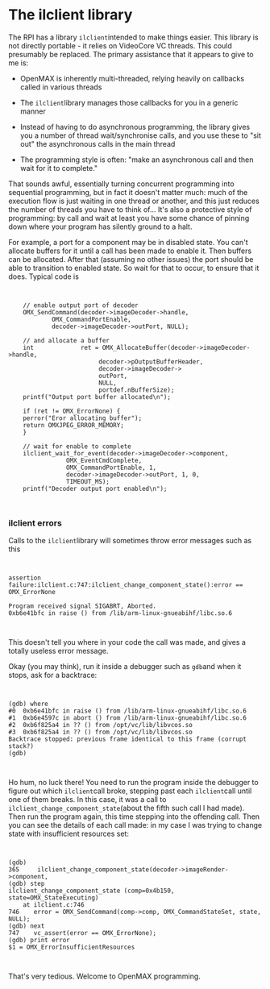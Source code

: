 #  The ilclient library 

The RPI has a library
 `ilclient`intended to make things easier.
      This library is
not
directly portable - it relies on
      VideoCore VC threads.
      This could presumably be replaced. The primary assistance that it appears
      to give to me is:

+  OpenMAX is inherently multi-threaded, relying heavily on callbacks
	  called in various threads


+  The
 `ilclient`library manages those callbacks for you
	  in a generic manner


+  Instead of having to do asynchronous programming, the library gives
	  you a number of thread wait/synchronise calls, and you use
	  these to "sit out" the asynchronous calls in the main thread


+  The programming style is often: "make an asynchronous call and then
	  wait for it to complete."


That sounds awful, essentially turning concurrent programming into sequential
      programming, but in fact it doesn't matter much: much of the
      execution flow is just waiting in one thread or another,
      and this just reduces the number of threads you have to think of...
      It's also a protective style of programming: by call and wait at least
      you have some chance of pinning down where your program has silently
      ground to a halt.

For example, a port for a component
      may be in disabled state. You can't allocate
      buffers for it until a call has been made to enable it.
      Then buffers can be allocated. After that (assuming no other
      issues) the port should be able to transition to 
      enabled state. So wait for that to occur, to ensure that
      it does. Typical code is
```sh_cpp

	
    // enable output port of decoder
    OMX_SendCommand(decoder->imageDecoder->handle,
		    OMX_CommandPortEnable,
		    decoder->imageDecoder->outPort, NULL);

    // and allocate a buffer
    int             ret = OMX_AllocateBuffer(decoder->imageDecoder->handle,
					     decoder->pOutputBufferHeader,
					     decoder->imageDecoder->
					     outPort,
					     NULL,
					     portdef.nBufferSize);
    printf("Output port buffer allocated\n");

    if (ret != OMX_ErrorNone) {
	perror("Eror allocating buffer");
	return OMXJPEG_ERROR_MEMORY;
    }

    // wait for enable to complete
    ilclient_wait_for_event(decoder->imageDecoder->component,
			    OMX_EventCmdComplete,
			    OMX_CommandPortEnable, 1,
			    decoder->imageDecoder->outPort, 1, 0,
			    TIMEOUT_MS);
    printf("Decoder output port enabled\n");
	
      
```


###  ilclient errors 

Calls to the
 `ilclient`library will sometimes
      throw error messages such as this
```

	
assertion failure:ilclient.c:747:ilclient_change_component_state():error == OMX_ErrorNone

Program received signal SIGABRT, Aborted.
0xb6e41bfc in raise () from /lib/arm-linux-gnueabihf/libc.so.6
	
      
```
This doesn't tell you where in your code the call was made, and gives
      a totally useless error message.

Okay (you may think), run it
      inside a debugger such as
 `gdb`and when it stops,
      ask for a backtrace:
```

	
(gdb) where
#0  0xb6e41bfc in raise () from /lib/arm-linux-gnueabihf/libc.so.6
#1  0xb6e4597c in abort () from /lib/arm-linux-gnueabihf/libc.so.6
#2  0xb6f825a4 in ?? () from /opt/vc/lib/libvcos.so
#3  0xb6f825a4 in ?? () from /opt/vc/lib/libvcos.so
Backtrace stopped: previous frame identical to this frame (corrupt stack?)
(gdb) 
	
      
```


Ho hum, no luck there! You need to run the program inside the 
      debugger to figure out which
 `ilclient`call
      broke, stepping past each
 `ilclient`call until one
      of them breaks. In this case, it was a call to
 `ilclient_change_component_state`(about the fifth such call I had made).
      Then run the program again, this time stepping
into
the offending call. Then you can see the details of each
      call made: in my case I was trying to change state with
      insufficient resources set:
```

	
(gdb) 
365	    ilclient_change_component_state(decoder->imageRender->component,
(gdb) step
ilclient_change_component_state (comp=0x4b150, state=OMX_StateExecuting)
    at ilclient.c:746
746	   error = OMX_SendCommand(comp->comp, OMX_CommandStateSet, state, NULL);
(gdb) next
747	   vc_assert(error == OMX_ErrorNone);
(gdb) print error
$1 = OMX_ErrorInsufficientResources
	
      
```


That's very tedious. Welcome to OpenMAX programming.

